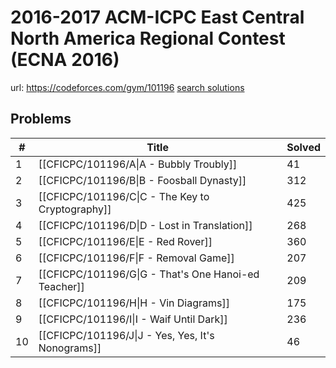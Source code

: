 # 2016-2017 ACM-ICPC East Central North America Regional Contest (ECNA 2016)

url: https://codeforces.com/gym/101196
[search solutions](https://www.google.com/search?q=Solution+OR+題解+2016-2017+ACM-ICPC+East+Central+North+America+Regional+Contest+(ECNA+2016))

## Problems

| # | Title | Solved |
| --- | --- | --- |
|1|[[CFICPC/101196/A\|A - Bubbly Troubly]]|41|
|2|[[CFICPC/101196/B\|B - Foosball Dynasty]]|312|
|3|[[CFICPC/101196/C\|C - The Key to Cryptography]]|425|
|4|[[CFICPC/101196/D\|D - Lost in Translation]]|268|
|5|[[CFICPC/101196/E\|E - Red Rover]]|360|
|6|[[CFICPC/101196/F\|F - Removal Game]]|207|
|7|[[CFICPC/101196/G\|G - That's One Hanoi-ed Teacher]]|209|
|8|[[CFICPC/101196/H\|H - Vin Diagrams]]|175|
|9|[[CFICPC/101196/I\|I - Waif Until Dark]]|236|
|10|[[CFICPC/101196/J\|J - Yes, Yes, It's Nonograms]]|46|
